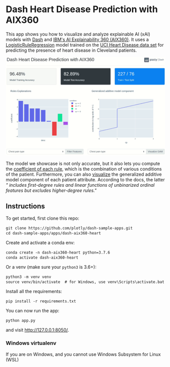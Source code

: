 <!--
To get started, replace
Dash Heart Disease Prediction with AIX360 with your app name (e.g. Dash Super Cool App)
dash-aix360-heart with the short handle (e.g. dash-super-cool)

If this is in dash sample apps, uncomment the second "git clone https..." and remove the first one.
If this is in dash sample apps and you have a colab demo, uncomment the "Open in Colab" link to see the badge (make sure to create a ColabDemo.ipynb) first.

-->
# Dash Heart Disease Prediction with AIX360
<!-- 
[![Open In Colab](https://colab.research.google.com/assets/colab-badge.svg)](https://colab.research.google.com/github/plotly/dash-sample-apps/blob/master/apps/dash-aix360-heart/ColabDemo.ipynb)
 -->

This app shows you how to visualize and analyze explainable AI (xAI) models with [Dash](https://plotly.com/dash/) and [IBM's AI Explainability 360 (AIX360)](https://aix360.mybluemix.net/). It uses a [LogisticRuleRegression](https://aix360.readthedocs.io/en/latest/dise.html#aix360.algorithms.rbm.logistic_regression.LogisticRuleRegression) model trained on the [UCI Heart Disease data set](https://archive.ics.uci.edu/ml/datasets/heart+Disease) for predicting the presence of heart disease in Cleveland patients.

![demo](assets/demo.gif)

The model we showcase is not only accurate, but it also lets you compute the [coefficient of each rule](https://aix360.readthedocs.io/en/latest/dise.html#aix360.algorithms.rbm.logistic_regression.LogisticRuleRegression.explain), which is the combination of various conditions of the patient. Furthermore, you can also [visualize](https://aix360.readthedocs.io/en/latest/dise.html#aix360.algorithms.rbm.logistic_regression.LogisticRuleRegression.visualize) the generalized additive model component of each patient attribute. According to the docs, the latter *" includes first-degree rules and linear functions of unbinarized ordinal features but excludes higher-degree rules."*



## Instructions

To get started, first clone this repo:

<!-- ```
git clone https://github.com/plotly/dash-aix360-heart.git
cd dash-aix360-heart
``` -->


```
git clone https://github.com/plotly/dash-sample-apps.git
cd dash-sample-apps/apps/dash-aix360-heart
```


Create and activate a conda env:
```
conda create -n dash-aix360-heart python=3.7.6
conda activate dash-aix360-heart
```

Or a venv (make sure your `python3` is 3.6+):
```
python3 -m venv venv
source venv/bin/activate  # for Windows, use venv\Scripts\activate.bat
```

Install all the requirements:

```
pip install -r requirements.txt
```

You can now run the app:
```
python app.py
```

and visit http://127.0.0.1:8050/.


### Windows virtualenv

If you are on Windows, and you cannot use Windows Subsystem for Linux (WSL)
